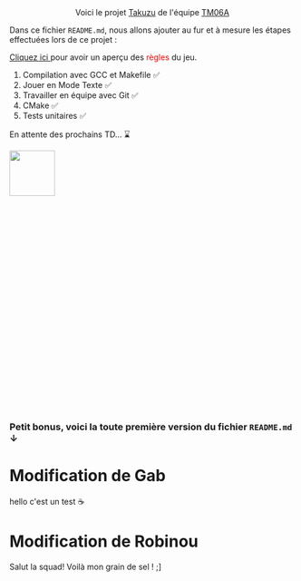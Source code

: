 
<center>Voici le projet <ins>Takuzu</ins> de l'équipe <ins>TM06A</ins></center> 

Dans ce fichier `README.md`, nous allons ajouter au fur et à mesure les étapes effectuées lors de ce projet :

<a href = "https://fr.wikipedia.org/wiki/Takuzu"> Cliquez ici </a> pour avoir un aperçu des <font color="red">règles</font> du jeu.


1. Compilation avec GCC et Makefile :white_check_mark:
2. Jouer en Mode Texte :white_check_mark:
3. Travailler en équipe avec Git :white_check_mark:
4. CMake :white_check_mark:
5. Tests unitaires :white_check_mark:

En attente des prochains TD... :hourglass:


<img src="https://www.knightfeatures.com/digital/takuzu-html5" width="80" height="80"/>

<br>
<br>
<br>
<br>
<br>
<br>
<br>
<br>
<br>
<br>
<br>
<br>
<br>
<br>
<br>
<br>
<br>
<br>
<br>
<br>
<br>
<br>
<br>

















### Petit bonus, voici la toute première version du fichier `README.md` ↓

# Modification de Gab  
hello c'est un test :coffee:

# Modification de Robinou
Salut la squad! Voilà mon grain de sel ! ;]

